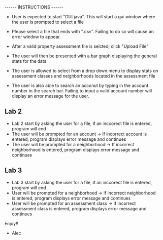 ------ INSTRUCTIONS ------

- User is expected to start "GUI.java". This will start a gui window where the user is prompted to select a file
- Please select a file that ends with ".csv". Failing to do so will cause an error window to appear.
- After a valid property assessment file is selcted, click "Upload File"

- The user will then be presented with a bar graph displaying the general stats for the data
- The user is allowed to select from a drop down menu to display stats on assessment classes and neighborhoods located in the assessment file
- The user is also able to search an acconut by typing in the account number in the search bar. Failing to input a valid account number will display an error message for the user. 

Lab 2
-------
- Lab 2 start by asking the user for a file, if an inccorect file is entered, program will end
- The user will be prompted for an account
    -> If incorrect account is entered, program displays error message and continues
- The user will be prompted for a neighborhood
        -> If incorrect neighborhood is entered, program displays error message and continues


Lab 3
-----
- Lab 3 start by asking the user for a file, if an inccorect file is entered, program will end
- User will be prompted for a neighborhood
        -> If incorrect neighborhood is entered, program displays error message and continues
- User will be prompted for an assessment class
        -> If incorrect assessment class is entered, program displays error message and continues




Enjoy!!

- Alec 

